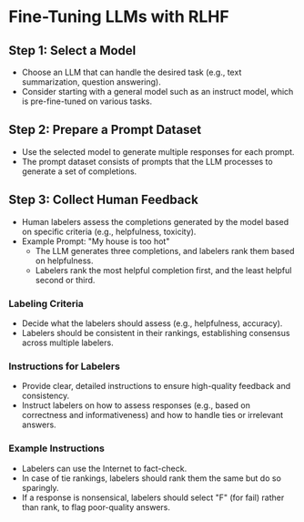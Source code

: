 # Fine-Tuning LLMs with RLHF

## Step 1: Select a Model
- Choose an LLM that can handle the desired task (e.g., text summarization, question answering).
- Consider starting with a general model such as an instruct model, which is pre-fine-tuned on various tasks.

## Step 2: Prepare a Prompt Dataset
- Use the selected model to generate multiple responses for each prompt.
- The prompt dataset consists of prompts that the LLM processes to generate a set of completions.

## Step 3: Collect Human Feedback
- Human labelers assess the completions generated by the model based on specific criteria (e.g., helpfulness, toxicity).
- Example Prompt: "My house is too hot"
  - The LLM generates three completions, and labelers rank them based on helpfulness.
  - Labelers rank the most helpful completion first, and the least helpful second or third.

### Labeling Criteria
- Decide what the labelers should assess (e.g., helpfulness, accuracy).
- Labelers should be consistent in their rankings, establishing consensus across multiple labelers.

### Instructions for Labelers
- Provide clear, detailed instructions to ensure high-quality feedback and consistency.
- Instruct labelers on how to assess responses (e.g., based on correctness and informativeness) and how to handle ties or irrelevant answers.

### Example Instructions
- Labelers can use the Internet to fact-check.
- In case of tie rankings, labelers should rank them the same but do so sparingly.
- If a response is nonsensical, labelers should select "F" (for fail) rather than rank, to flag poor-quality answers.

